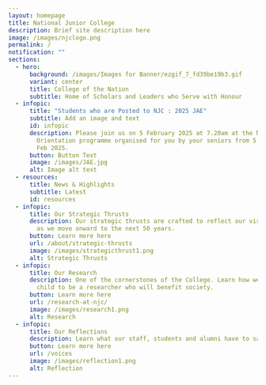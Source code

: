 ```yaml
---
layout: homepage
title: National Junior College
description: Brief site description here
image: /images/njclogo.png
permalink: /
notification: ""
sections:
  - hero:
      background: /images/Images for Banner/ezgif_7_fd39be19b3.gif
      variant: center
      title: College of the Nation
      subtitle: Home of Scholars and Leaders who Serve with Honour
  - infopic:
      title: "Students who are Posted to NJC : 2025 JAE"
      subtitle: Add an image and text
      id: infopic
      description: Please join us on 5 February 2025 at 7.20am at the NJC School Hall.
        Orientation programme organised for you by your seniors from 5 Feb – 11
        Feb 2025.
      button: Button Text
      image: /images/JAE.jpg
      alt: Image alt text
  - resources:
      title: News & Highlights
      subtitle: Latest
      id: resources
  - infopic:
      title: Our Strategic Thrusts
      description: Our strategic thrusts are crafted to reflect our vision and mission
        as we move onward to the next 50 years.
      button: Learn more here
      url: /about/strategic-thrusts
      image: /images/strategicthrust1.png
      alt: Strategic Thrusts
  - infopic:
      title: Our Research
      description: One of the cornerstones of the College. Learn how we nurture your
        child to be a researcher who will benefit society.
      button: Learn more here
      url: /research-at-njc/
      image: /images/research1.png
      alt: Research
  - infopic:
      title: Our Reflections
      description: Learn what our staff, students and alumni have to say.
      button: Learn more here
      url: /voices
      image: /images/reflection1.png
      alt: Reflection
---
```


